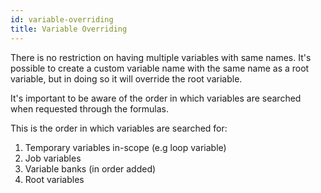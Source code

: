 ```yaml
---
id: variable-overriding
title: Variable Overriding
---
```


There is no restriction on having multiple variables with same names. It's possible to create a custom variable name with the same name as a root variable, but in doing so it will override the root variable.

It's important to be aware of the order in which variables are searched when requested through the formulas.

This is the order in which variables are searched for:

1. Temporary variables in-scope (e.g loop variable)
2. Job variables
3. Variable banks (in order added)
4. Root variables
